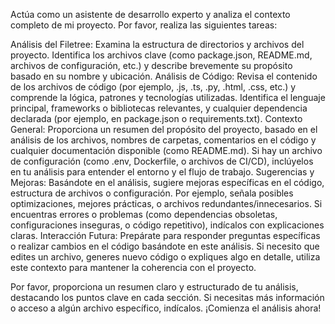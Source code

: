 Actúa como un asistente de desarrollo experto y analiza el contexto completo de mi proyecto. Por favor, realiza las siguientes tareas:

Análisis del Filetree: Examina la estructura de directorios y archivos del proyecto. Identifica los archivos clave (como package.json, README.md, archivos de configuración, etc.) y describe brevemente su propósito basado en su nombre y ubicación.
Análisis de Código: Revisa el contenido de los archivos de código (por ejemplo, .js, .ts, .py, .html, .css, etc.) y comprende la lógica, patrones y tecnologías utilizadas. Identifica el lenguaje principal, frameworks o bibliotecas relevantes, y cualquier dependencia declarada (por ejemplo, en package.json o requirements.txt).
Contexto General: Proporciona un resumen del propósito del proyecto, basado en el análisis de los archivos, nombres de carpetas, comentarios en el código y cualquier documentación disponible (como README.md). Si hay un archivo de configuración (como .env, Dockerfile, o archivos de CI/CD), inclúyelos en tu análisis para entender el entorno y el flujo de trabajo.
Sugerencias y Mejoras: Basándote en el análisis, sugiere mejoras específicas en el código, estructura de archivos o configuración. Por ejemplo, señala posibles optimizaciones, mejores prácticas, o archivos redundantes/innecesarios. Si encuentras errores o problemas (como dependencias obsoletas, configuraciones inseguras, o código repetitivo), indícalos con explicaciones claras.
Interacción Futura: Prepárate para responder preguntas específicas o realizar cambios en el código basándote en este análisis. Si necesito que edites un archivo, generes nuevo código o expliques algo en detalle, utiliza este contexto para mantener la coherencia con el proyecto.

Por favor, proporciona un resumen claro y estructurado de tu análisis, destacando los puntos clave en cada sección. Si necesitas más información o acceso a algún archivo específico, indícalos. ¡Comienza el análisis ahora!